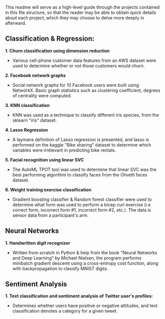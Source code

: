 This readme will serve as a high-level guide through the projects contained in this file structure, so that the reader may be able to obtain quick details about each project, which they may choose to delve more deeply in afterward.

## Classification & Regression:

   **1. Churn classification using dimension reduction**
   
   * Various cell-phone customer data features from an AWS dataset were used to determine whether or not those customers would churn.
  
   **2. Facebook network graphs**
   
   * Social network graphs for 10 Facebook users were built using NetworkX. Basic graph statistics such as clustering coefficient, degrees of centrality were computed.

   **3. KNN classification**
   
   * KNN was used as a technique to classify different iris species, from the sklearn "iris" dataset.

   **4. Lasso Regression**
   
   * A laymans definition of Lasso regression is presented, and lasso is performed on the kaggle "Bike sharing" dataset to determine which variables were irrelevant in predicting bike rentals.

   **5. Facial recognition using linear SVC**
   
   * The AutoML TPOT tool was used to determine that linear SVC was the best performing algorithm to classify faces from the Olivetti faces dataset.

   **6. Weight training exercise classification**
   
   * Gradient boosting classifier & Random forest classifier were used to determine what form was used to perform a bicep curl exercise (i.e correct form, incorrect form #1, incorrect form #2, etc.). The data is sensor data from a participant's arm.

  
## Neural Networks

   **1. Handwritten digit recognizer**
   
   * Written from scratch in Python & help from the book "Neural Networks and Deep Learning" by Michael Nielsen, the program performs minibatch gradient descemt using a cross-entropy cost function, along with backpropagation to classify MNIST digits.

## Sentiment Analysis

   **1. Text classification and sentiment analysis of Twitter user's profiles:**
   
   * Determines whether users have positive or negative attitudes, and text classification denotes a category for a given tweet.
